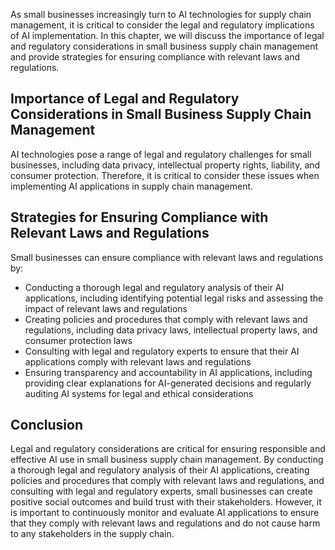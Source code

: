 
As small businesses increasingly turn to AI technologies for supply chain management, it is critical to consider the legal and regulatory implications of AI implementation. In this chapter, we will discuss the importance of legal and regulatory considerations in small business supply chain management and provide strategies for ensuring compliance with relevant laws and regulations.

Importance of Legal and Regulatory Considerations in Small Business Supply Chain Management
-------------------------------------------------------------------------------------------

AI technologies pose a range of legal and regulatory challenges for small businesses, including data privacy, intellectual property rights, liability, and consumer protection. Therefore, it is critical to consider these issues when implementing AI applications in supply chain management.

Strategies for Ensuring Compliance with Relevant Laws and Regulations
---------------------------------------------------------------------

Small businesses can ensure compliance with relevant laws and regulations by:

* Conducting a thorough legal and regulatory analysis of their AI applications, including identifying potential legal risks and assessing the impact of relevant laws and regulations
* Creating policies and procedures that comply with relevant laws and regulations, including data privacy laws, intellectual property laws, and consumer protection laws
* Consulting with legal and regulatory experts to ensure that their AI applications comply with relevant laws and regulations
* Ensuring transparency and accountability in AI applications, including providing clear explanations for AI-generated decisions and regularly auditing AI systems for legal and ethical considerations

Conclusion
----------

Legal and regulatory considerations are critical for ensuring responsible and effective AI use in small business supply chain management. By conducting a thorough legal and regulatory analysis of their AI applications, creating policies and procedures that comply with relevant laws and regulations, and consulting with legal and regulatory experts, small businesses can create positive social outcomes and build trust with their stakeholders. However, it is important to continuously monitor and evaluate AI applications to ensure that they comply with relevant laws and regulations and do not cause harm to any stakeholders in the supply chain.
